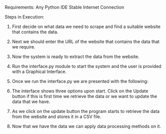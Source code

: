 Requirements:
Any Python IDE
Stable Internet Connection

Steps in Execution:
1. First decide on what data we need to scrape and find a suitable website that contains
the data.

2. Next we should enter the URL of the website that contains the data that we require.

3. Now the system is ready to extract the data from the website.

4. Run the interface.py module to start the system and the user is provided with a
Graphical Interface.

5. Once we run the interface.py we are presented with the following:


6. The interface shows three options upon start. Click on the Update button if this is first
time we retrieve the data or we want to update the data that we have.

7. As we click on the update button the program starts to retrieve the data from the
website and stores it in a CSV file.

8. Now that we have the data we can apply data processing methods on it.
